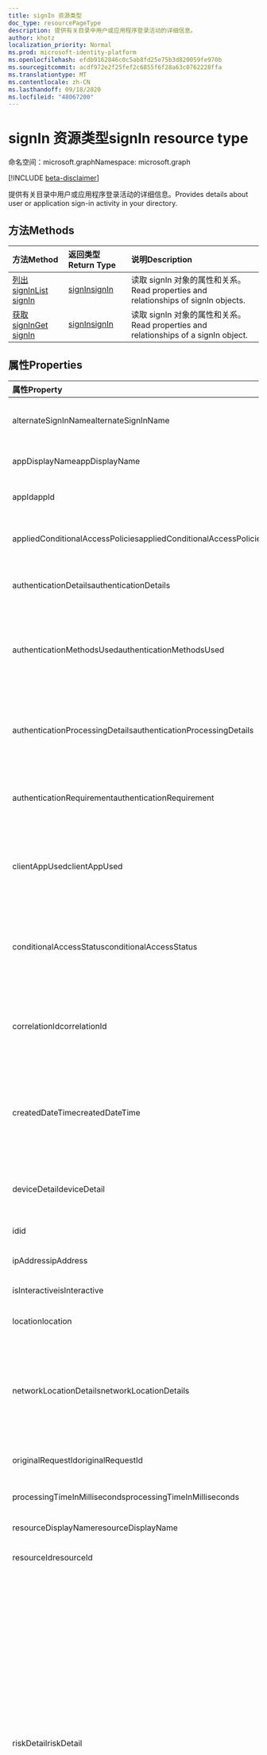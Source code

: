 ```yaml
---
title: signIn 资源类型
doc_type: resourcePageType
description: 提供有关目录中用户或应用程序登录活动的详细信息。
author: khotz
localization_priority: Normal
ms.prod: microsoft-identity-platform
ms.openlocfilehash: efdb9162846c0c5ab8fd25e75b3d820059fe970b
ms.sourcegitcommit: acdf972e2f25fef2c6855f6f28a63c0762228ffa
ms.translationtype: MT
ms.contentlocale: zh-CN
ms.lasthandoff: 09/18/2020
ms.locfileid: "48067200"
---
```

# <a name="signin-resource-type"></a><span data-ttu-id="1d377-103">signIn 资源类型</span><span class="sxs-lookup"><span data-stu-id="1d377-103">signIn resource type</span></span>

<span data-ttu-id="1d377-104">命名空间：microsoft.graph</span><span class="sxs-lookup"><span data-stu-id="1d377-104">Namespace: microsoft.graph</span></span>

[!INCLUDE [beta-disclaimer](../../includes/beta-disclaimer.md)]

<span data-ttu-id="1d377-105">提供有关目录中用户或应用程序登录活动的详细信息。</span><span class="sxs-lookup"><span data-stu-id="1d377-105">Provides details about user or application sign-in activity in your directory.</span></span> 

## <a name="methods"></a><span data-ttu-id="1d377-106">方法</span><span class="sxs-lookup"><span data-stu-id="1d377-106">Methods</span></span>

| <span data-ttu-id="1d377-107">方法</span><span class="sxs-lookup"><span data-stu-id="1d377-107">Method</span></span>           | <span data-ttu-id="1d377-108">返回类型</span><span class="sxs-lookup"><span data-stu-id="1d377-108">Return Type</span></span>    |<span data-ttu-id="1d377-109">说明</span><span class="sxs-lookup"><span data-stu-id="1d377-109">Description</span></span>|
|:---------------|:--------|:----------|
|[<span data-ttu-id="1d377-110">列出 signIn</span><span class="sxs-lookup"><span data-stu-id="1d377-110">List signIn</span></span>](../api/signin-list.md) | [<span data-ttu-id="1d377-111">signIn</span><span class="sxs-lookup"><span data-stu-id="1d377-111">signIn</span></span>](signin.md) |<span data-ttu-id="1d377-112">读取 signIn 对象的属性和关系。</span><span class="sxs-lookup"><span data-stu-id="1d377-112">Read properties and relationships of signIn objects.</span></span>|
|[<span data-ttu-id="1d377-113">获取 signIn</span><span class="sxs-lookup"><span data-stu-id="1d377-113">Get signIn</span></span>](../api/signin-get.md) | [<span data-ttu-id="1d377-114">signIn</span><span class="sxs-lookup"><span data-stu-id="1d377-114">signIn</span></span>](signin.md) |<span data-ttu-id="1d377-115">读取 signIn 对象的属性和关系。</span><span class="sxs-lookup"><span data-stu-id="1d377-115">Read properties and relationships of a signIn object.</span></span>|

## <a name="properties"></a><span data-ttu-id="1d377-116">属性</span><span class="sxs-lookup"><span data-stu-id="1d377-116">Properties</span></span>
| <span data-ttu-id="1d377-117">属性</span><span class="sxs-lookup"><span data-stu-id="1d377-117">Property</span></span>     | <span data-ttu-id="1d377-118">类型</span><span class="sxs-lookup"><span data-stu-id="1d377-118">Type</span></span>   |<span data-ttu-id="1d377-119">说明</span><span class="sxs-lookup"><span data-stu-id="1d377-119">Description</span></span>|
|:---------------|:--------|:----------|
|<span data-ttu-id="1d377-120">alternateSignInName</span><span class="sxs-lookup"><span data-stu-id="1d377-120">alternateSignInName</span></span>|<span data-ttu-id="1d377-121">String</span><span class="sxs-lookup"><span data-stu-id="1d377-121">String</span></span>|<span data-ttu-id="1d377-122">备用登录标识（无论您何时使用电话号码登录）。</span><span class="sxs-lookup"><span data-stu-id="1d377-122">The alternate sign-in identity whenever you use phone number to sign-in.</span></span>|
|<span data-ttu-id="1d377-123">appDisplayName</span><span class="sxs-lookup"><span data-stu-id="1d377-123">appDisplayName</span></span>|<span data-ttu-id="1d377-124">String</span><span class="sxs-lookup"><span data-stu-id="1d377-124">String</span></span>|<span data-ttu-id="1d377-125">Azure 门户中显示的应用程序名称。</span><span class="sxs-lookup"><span data-stu-id="1d377-125">The application name displayed in the Azure Portal.</span></span>|
|<span data-ttu-id="1d377-126">appId</span><span class="sxs-lookup"><span data-stu-id="1d377-126">appId</span></span>|<span data-ttu-id="1d377-127">String</span><span class="sxs-lookup"><span data-stu-id="1d377-127">String</span></span>|<span data-ttu-id="1d377-128">Azure Active Directory 中的应用程序标识符。</span><span class="sxs-lookup"><span data-stu-id="1d377-128">The application identifier in Azure Active Directory.</span></span>|
|<span data-ttu-id="1d377-129">appliedConditionalAccessPolicies</span><span class="sxs-lookup"><span data-stu-id="1d377-129">appliedConditionalAccessPolicies</span></span>|<span data-ttu-id="1d377-130">[conditionalAccessPolicy](conditionalaccesspolicy.md) 集合</span><span class="sxs-lookup"><span data-stu-id="1d377-130">[conditionalAccessPolicy](conditionalaccesspolicy.md) collection</span></span>|<span data-ttu-id="1d377-131">由相应的登录活动触发的条件访问策略的列表。</span><span class="sxs-lookup"><span data-stu-id="1d377-131">A list of conditional access policies that are triggered by the corresponding sign-in activity.</span></span>|
|<span data-ttu-id="1d377-132">authenticationDetails</span><span class="sxs-lookup"><span data-stu-id="1d377-132">authenticationDetails</span></span>|<span data-ttu-id="1d377-133">[authenticationDetail](authenticationdetail.md) 集合</span><span class="sxs-lookup"><span data-stu-id="1d377-133">[authenticationDetail](authenticationdetail.md) collection</span></span>|<span data-ttu-id="1d377-134">身份验证尝试的结果和身份验证方法的其他详细信息。</span><span class="sxs-lookup"><span data-stu-id="1d377-134">The result of the authentication attempt and additional details on the authentication method.</span></span>|
|<span data-ttu-id="1d377-135">authenticationMethodsUsed</span><span class="sxs-lookup"><span data-stu-id="1d377-135">authenticationMethodsUsed</span></span>|<span data-ttu-id="1d377-136">String 集合</span><span class="sxs-lookup"><span data-stu-id="1d377-136">String collection</span></span>|<span data-ttu-id="1d377-137">使用的身份验证方法。</span><span class="sxs-lookup"><span data-stu-id="1d377-137">The authentication methods used.</span></span> <span data-ttu-id="1d377-138">可能的值：、、、、、 `SMS` `Authenticator App` `App Verification code` `Password` `FIDO` `PTA` 或 `PHS` 。</span><span class="sxs-lookup"><span data-stu-id="1d377-138">Possible values: `SMS`, `Authenticator App`, `App Verification code`, `Password`, `FIDO`, `PTA`, or `PHS`.</span></span>|
|<span data-ttu-id="1d377-139">authenticationProcessingDetails</span><span class="sxs-lookup"><span data-stu-id="1d377-139">authenticationProcessingDetails</span></span>|<span data-ttu-id="1d377-140">[keyValue](keyvalue.md) 集合</span><span class="sxs-lookup"><span data-stu-id="1d377-140">[keyValue](keyvalue.md) collection</span></span>|<span data-ttu-id="1d377-141">其他身份验证处理详细信息，例如在联合身份验证时 PTA/PHS 或服务器/服务器场名称的代理名称。</span><span class="sxs-lookup"><span data-stu-id="1d377-141">Additional authentication processing details, such as the agent name in case of PTA/PHS or Server/farm name in case of federated authentication.</span></span>|
|<span data-ttu-id="1d377-142">authenticationRequirement</span><span class="sxs-lookup"><span data-stu-id="1d377-142">authenticationRequirement</span></span> | <span data-ttu-id="1d377-143">string</span><span class="sxs-lookup"><span data-stu-id="1d377-143">string</span></span> | <span data-ttu-id="1d377-144">这将在所有登录步骤中保留所需的最高级别的身份验证，以便登录成功。</span><span class="sxs-lookup"><span data-stu-id="1d377-144">This holds the highest level of authentication needed through all the sign-in steps, for sign-in to succeed.</span></span>|
|<span data-ttu-id="1d377-145">clientAppUsed</span><span class="sxs-lookup"><span data-stu-id="1d377-145">clientAppUsed</span></span>|<span data-ttu-id="1d377-146">String</span><span class="sxs-lookup"><span data-stu-id="1d377-146">String</span></span>|<span data-ttu-id="1d377-147">用于登录活动的旧客户端。</span><span class="sxs-lookup"><span data-stu-id="1d377-147">The legacy client used for sign-in activity.</span></span> <span data-ttu-id="1d377-148">例如，浏览器、Exchange Active Sync、新式客户端、IMAP、MAPI、SMTP 或 POP。</span><span class="sxs-lookup"><span data-stu-id="1d377-148">For example, Browser, Exchange Active Sync,Modern clients, IMAP, MAPI, SMTP, or POP.</span></span>|
|<span data-ttu-id="1d377-149">conditionalAccessStatus</span><span class="sxs-lookup"><span data-stu-id="1d377-149">conditionalAccessStatus</span></span>|<span data-ttu-id="1d377-150">string</span><span class="sxs-lookup"><span data-stu-id="1d377-150">string</span></span>| <span data-ttu-id="1d377-151">触发的条件访问策略的状态。</span><span class="sxs-lookup"><span data-stu-id="1d377-151">The status of the conditional access policy triggered.</span></span> <span data-ttu-id="1d377-152">可能的值： `success` 、、 `failure` `notApplied` 或 `unknownFutureValue` 。</span><span class="sxs-lookup"><span data-stu-id="1d377-152">Possible values: `success`, `failure`, `notApplied`, or `unknownFutureValue`.</span></span>|
|<span data-ttu-id="1d377-153">correlationId</span><span class="sxs-lookup"><span data-stu-id="1d377-153">correlationId</span></span>|<span data-ttu-id="1d377-154">String</span><span class="sxs-lookup"><span data-stu-id="1d377-154">String</span></span>|<span data-ttu-id="1d377-155">启动登录时从客户端发送的标识符。</span><span class="sxs-lookup"><span data-stu-id="1d377-155">The identifier that's sent from the client when sign-in is initiated.</span></span> <span data-ttu-id="1d377-156">这用于在调用支持时对相应的登录活动进行故障排除。</span><span class="sxs-lookup"><span data-stu-id="1d377-156">This is used for troubleshooting the corresponding sign-in activity when calling for support.</span></span>|
|<span data-ttu-id="1d377-157">createdDateTime</span><span class="sxs-lookup"><span data-stu-id="1d377-157">createdDateTime</span></span>|<span data-ttu-id="1d377-158">DateTimeOffset</span><span class="sxs-lookup"><span data-stu-id="1d377-158">DateTimeOffset</span></span>|<span data-ttu-id="1d377-159">启动登录的日期和时间。</span><span class="sxs-lookup"><span data-stu-id="1d377-159">The date and time the sign-in was initiated.</span></span> <span data-ttu-id="1d377-160">时间戳类型始终为 UTC 时间。</span><span class="sxs-lookup"><span data-stu-id="1d377-160">The Timestamp type is always in UTC time.</span></span> <span data-ttu-id="1d377-161">例如，2014 年 1 月 1 日午夜 UTC 如下所示：`'2014-01-01T00:00:00Z'`。</span><span class="sxs-lookup"><span data-stu-id="1d377-161">For example, midnight UTC on Jan 1, 2014 would look like this: `'2014-01-01T00:00:00Z'`.</span></span>|
|<span data-ttu-id="1d377-162">deviceDetail</span><span class="sxs-lookup"><span data-stu-id="1d377-162">deviceDetail</span></span>|[<span data-ttu-id="1d377-163">deviceDetail</span><span class="sxs-lookup"><span data-stu-id="1d377-163">deviceDetail</span></span>](devicedetail.md)|<span data-ttu-id="1d377-164">发生登录的设备信息。</span><span class="sxs-lookup"><span data-stu-id="1d377-164">The device information from where the sign-in occurred.</span></span> <span data-ttu-id="1d377-165">包括 deviceId、OS 和浏览器等信息。</span><span class="sxs-lookup"><span data-stu-id="1d377-165">Includes information such as deviceId, OS, and browser.</span></span> |
|<span data-ttu-id="1d377-166">id</span><span class="sxs-lookup"><span data-stu-id="1d377-166">id</span></span>|<span data-ttu-id="1d377-167">String</span><span class="sxs-lookup"><span data-stu-id="1d377-167">String</span></span>|<span data-ttu-id="1d377-168">表示登录活动的标识符。</span><span class="sxs-lookup"><span data-stu-id="1d377-168">The identifier representing the sign-in activity.</span></span>|
|<span data-ttu-id="1d377-169">ipAddress</span><span class="sxs-lookup"><span data-stu-id="1d377-169">ipAddress</span></span>|<span data-ttu-id="1d377-170">String</span><span class="sxs-lookup"><span data-stu-id="1d377-170">String</span></span>|<span data-ttu-id="1d377-171">发生登录的客户端的 IP 地址。</span><span class="sxs-lookup"><span data-stu-id="1d377-171">The IP address of the client from where the sign-in occurred.</span></span>|
|<span data-ttu-id="1d377-172">isInteractive</span><span class="sxs-lookup"><span data-stu-id="1d377-172">isInteractive</span></span>|<span data-ttu-id="1d377-173">Boolean</span><span class="sxs-lookup"><span data-stu-id="1d377-173">Boolean</span></span>|<span data-ttu-id="1d377-174">指示登录是否为交互式登录。</span><span class="sxs-lookup"><span data-stu-id="1d377-174">Indicates whether a sign-in is interactive or not.</span></span>|
|<span data-ttu-id="1d377-175">location</span><span class="sxs-lookup"><span data-stu-id="1d377-175">location</span></span>|[<span data-ttu-id="1d377-176">signInLocation</span><span class="sxs-lookup"><span data-stu-id="1d377-176">signInLocation</span></span>](signinlocation.md)|<span data-ttu-id="1d377-177">出现登录位置的城市、省/2 号国家/地区代码。</span><span class="sxs-lookup"><span data-stu-id="1d377-177">The city, state, and 2 letter country code from where the sign-in occurred.</span></span>|
|<span data-ttu-id="1d377-178">networkLocationDetails</span><span class="sxs-lookup"><span data-stu-id="1d377-178">networkLocationDetails</span></span>|<span data-ttu-id="1d377-179">[networkLocationDetail](networklocationdetail.md) 集合</span><span class="sxs-lookup"><span data-stu-id="1d377-179">[networkLocationDetail](networklocationdetail.md) collection</span></span>|<span data-ttu-id="1d377-180">网络位置详细信息，如 IP 地址、登录的位置、所使用的网络类型及其名称。</span><span class="sxs-lookup"><span data-stu-id="1d377-180">The network location details, such as IP address, location of the sign-in, the type of network used, and its names.</span></span> <span data-ttu-id="1d377-181">可能的值： `Named Netowrk` 、、 `Extranet` `Intranet` 或 `Trusted Network` 。</span><span class="sxs-lookup"><span data-stu-id="1d377-181">Possible values: `Named Netowrk`, `Extranet`, `Intranet`, or `Trusted Network`.</span></span>|
|<span data-ttu-id="1d377-182">originalRequestId</span><span class="sxs-lookup"><span data-stu-id="1d377-182">originalRequestId</span></span>|<span data-ttu-id="1d377-183">String</span><span class="sxs-lookup"><span data-stu-id="1d377-183">String</span></span>|<span data-ttu-id="1d377-184">身份验证序列中的第一个请求的请求标识符。</span><span class="sxs-lookup"><span data-stu-id="1d377-184">The request identifier of the first request in the authentication sequence.</span></span>|
|<span data-ttu-id="1d377-185">processingTimeInMilliseconds</span><span class="sxs-lookup"><span data-stu-id="1d377-185">processingTimeInMilliseconds</span></span>|<span data-ttu-id="1d377-186">Int</span><span class="sxs-lookup"><span data-stu-id="1d377-186">Int</span></span>|<span data-ttu-id="1d377-187">AD STS 中的请求处理时间（以毫秒为单位）。</span><span class="sxs-lookup"><span data-stu-id="1d377-187">The request processing time in milliseconds in AD STS.</span></span>|
|<span data-ttu-id="1d377-188">resourceDisplayName</span><span class="sxs-lookup"><span data-stu-id="1d377-188">resourceDisplayName</span></span>|<span data-ttu-id="1d377-189">String</span><span class="sxs-lookup"><span data-stu-id="1d377-189">String</span></span>|<span data-ttu-id="1d377-190">用户登录到的资源的名称。</span><span class="sxs-lookup"><span data-stu-id="1d377-190">The name of the resource that the user signed in to.</span></span>|
|<span data-ttu-id="1d377-191">resourceId</span><span class="sxs-lookup"><span data-stu-id="1d377-191">resourceId</span></span>|<span data-ttu-id="1d377-192">String</span><span class="sxs-lookup"><span data-stu-id="1d377-192">String</span></span>|<span data-ttu-id="1d377-193">用户登录到的资源的标识符。</span><span class="sxs-lookup"><span data-stu-id="1d377-193">The identifier of the resource that the user signed in to.</span></span>|
|<span data-ttu-id="1d377-194">riskDetail</span><span class="sxs-lookup"><span data-stu-id="1d377-194">riskDetail</span></span>|<span data-ttu-id="1d377-195">riskDetail</span><span class="sxs-lookup"><span data-stu-id="1d377-195">riskDetail</span></span>|<span data-ttu-id="1d377-196">风险用户的特定状态、登录或风险事件背后的原因。</span><span class="sxs-lookup"><span data-stu-id="1d377-196">The reason behind a specific state of a risky user, sign-in, or a risk event.</span></span> <span data-ttu-id="1d377-197">可能的值：、、、、、、、、、 `none` `adminGeneratedTemporaryPassword` `userPerformedSecuredPasswordChange` `userPerformedSecuredPasswordReset` `adminConfirmedSigninSafe` `aiConfirmedSigninSafe` `userPassedMFADrivenByRiskBasedPolicy` `adminDismissedAllRiskForUser` `adminConfirmedSigninCompromised` 或 `unknownFutureValue` 。</span><span class="sxs-lookup"><span data-stu-id="1d377-197">Possible values: `none`, `adminGeneratedTemporaryPassword`, `userPerformedSecuredPasswordChange`, `userPerformedSecuredPasswordReset`, `adminConfirmedSigninSafe`, `aiConfirmedSigninSafe`, `userPassedMFADrivenByRiskBasedPolicy`, `adminDismissedAllRiskForUser`, `adminConfirmedSigninCompromised`, or `unknownFutureValue`.</span></span> <span data-ttu-id="1d377-198">值 `none` 表示到目前为止尚未对用户或登录执行任何操作。</span><span class="sxs-lookup"><span data-stu-id="1d377-198">The value `none` means that no action has been performed on the user or sign-in so far.</span></span> <span data-ttu-id="1d377-199">**注意：** 此属性的详细信息仅适用于 Azure AD Premium P2 客户。</span><span class="sxs-lookup"><span data-stu-id="1d377-199">**Note:** Details for this property are only available for Azure AD Premium P2 customers.</span></span> <span data-ttu-id="1d377-200">返回所有其他客户 `hidden` 。</span><span class="sxs-lookup"><span data-stu-id="1d377-200">All other customers are returned `hidden`.</span></span>|
|<span data-ttu-id="1d377-201">riskEventTypes</span><span class="sxs-lookup"><span data-stu-id="1d377-201">riskEventTypes</span></span>|<span data-ttu-id="1d377-202">riskEventType 集合</span><span class="sxs-lookup"><span data-stu-id="1d377-202">riskEventType collection</span></span>|<span data-ttu-id="1d377-203">与登录相关联的风险事件类型的列表。</span><span class="sxs-lookup"><span data-stu-id="1d377-203">The list of risk event types associated with the sign-in.</span></span> <span data-ttu-id="1d377-204">可能的值：、、、、、、、、、 `unlikelyTravel` `anonymizedIPAddress` `maliciousIPAddress` `unfamiliarFeatures` `malwareInfectedIPAddress` `suspiciousIPAddress` `leakedCredentials` `investigationsThreatIntelligence`  `generic` 或 `unknownFutureValue` 。</span><span class="sxs-lookup"><span data-stu-id="1d377-204">Possible values: `unlikelyTravel`, `anonymizedIPAddress`, `maliciousIPAddress`, `unfamiliarFeatures`, `malwareInfectedIPAddress`, `suspiciousIPAddress`, `leakedCredentials`, `investigationsThreatIntelligence`,  `generic`, or `unknownFutureValue`.</span></span>|
|<span data-ttu-id="1d377-205">riskEventTypes_v2</span><span class="sxs-lookup"><span data-stu-id="1d377-205">riskEventTypes_v2</span></span>|<span data-ttu-id="1d377-206">String 集合</span><span class="sxs-lookup"><span data-stu-id="1d377-206">String collection</span></span>|<span data-ttu-id="1d377-207">与登录相关联的风险事件类型的列表。</span><span class="sxs-lookup"><span data-stu-id="1d377-207">The list of risk event types associated with the sign-in.</span></span> <span data-ttu-id="1d377-208">可能的值：、、、、、、、、、 `unlikelyTravel` `anonymizedIPAddress` `maliciousIPAddress` `unfamiliarFeatures` `malwareInfectedIPAddress` `suspiciousIPAddress` `leakedCredentials` `investigationsThreatIntelligence`  `generic` 或 `unknownFutureValue` 。</span><span class="sxs-lookup"><span data-stu-id="1d377-208">Possible values: `unlikelyTravel`, `anonymizedIPAddress`, `maliciousIPAddress`, `unfamiliarFeatures`, `malwareInfectedIPAddress`, `suspiciousIPAddress`, `leakedCredentials`, `investigationsThreatIntelligence`,  `generic`, or `unknownFutureValue`.</span></span>|
|<span data-ttu-id="1d377-209">riskLevelAggregated</span><span class="sxs-lookup"><span data-stu-id="1d377-209">riskLevelAggregated</span></span>|<span data-ttu-id="1d377-210">riskLevel</span><span class="sxs-lookup"><span data-stu-id="1d377-210">riskLevel</span></span>|<span data-ttu-id="1d377-211">聚合风险级别。</span><span class="sxs-lookup"><span data-stu-id="1d377-211">The aggregated risk level.</span></span> <span data-ttu-id="1d377-212">可能的值： `none` 、、、、 `low` `medium` `high` `hidden` 或 `unknownFutureValue` 。</span><span class="sxs-lookup"><span data-stu-id="1d377-212">Possible values: `none`, `low`, `medium`, `high`, `hidden`, or `unknownFutureValue`.</span></span> <span data-ttu-id="1d377-213">值 `hidden` 表示用户或登录未启用 Azure AD Identity Protection。</span><span class="sxs-lookup"><span data-stu-id="1d377-213">The value `hidden` means the user or sign-in was not enabled for Azure AD Identity Protection.</span></span> <span data-ttu-id="1d377-214">**注意：** 此属性的详细信息仅适用于 Azure AD Premium P2 客户。</span><span class="sxs-lookup"><span data-stu-id="1d377-214">**Note:** Details for this property are only available for Azure AD Premium P2 customers.</span></span> <span data-ttu-id="1d377-215">返回所有其他客户 `hidden` 。</span><span class="sxs-lookup"><span data-stu-id="1d377-215">All other customers are returned `hidden`.</span></span>|
|<span data-ttu-id="1d377-216">riskLevelDuringSignIn</span><span class="sxs-lookup"><span data-stu-id="1d377-216">riskLevelDuringSignIn</span></span>|<span data-ttu-id="1d377-217">riskLevel</span><span class="sxs-lookup"><span data-stu-id="1d377-217">riskLevel</span></span>|<span data-ttu-id="1d377-218">登录过程中的风险级别。</span><span class="sxs-lookup"><span data-stu-id="1d377-218">The risk level during sign-in.</span></span> <span data-ttu-id="1d377-219">可能的值： `none` 、、、、 `low` `medium` `high` `hidden` 或 `unknownFutureValue` 。</span><span class="sxs-lookup"><span data-stu-id="1d377-219">Possible values: `none`, `low`, `medium`, `high`, `hidden`, or `unknownFutureValue`.</span></span> <span data-ttu-id="1d377-220">值 `hidden` 表示用户或登录未启用 Azure AD Identity Protection。</span><span class="sxs-lookup"><span data-stu-id="1d377-220">The value `hidden` means the user or sign-in was not enabled for Azure AD Identity Protection.</span></span> <span data-ttu-id="1d377-221">**注意：** 此属性的详细信息仅适用于 Azure AD Premium P2 客户。</span><span class="sxs-lookup"><span data-stu-id="1d377-221">**Note:** Details for this property are only available for Azure AD Premium P2 customers.</span></span> <span data-ttu-id="1d377-222">返回所有其他客户 `hidden` 。</span><span class="sxs-lookup"><span data-stu-id="1d377-222">All other customers are returned `hidden`.</span></span>|
|<span data-ttu-id="1d377-223">riskState</span><span class="sxs-lookup"><span data-stu-id="1d377-223">riskState</span></span>|<span data-ttu-id="1d377-224">riskState</span><span class="sxs-lookup"><span data-stu-id="1d377-224">riskState</span></span>|<span data-ttu-id="1d377-225">有风险的用户、登录或风险事件的风险状态。</span><span class="sxs-lookup"><span data-stu-id="1d377-225">The risk state of a risky user, sign-in, or a risk event.</span></span> <span data-ttu-id="1d377-226">可能的值：、、、、、 `none` `confirmedSafe` `remediated` `dismissed` `atRisk` `confirmedCompromised` 或 `unknownFutureValue` 。</span><span class="sxs-lookup"><span data-stu-id="1d377-226">Possible values: `none`, `confirmedSafe`, `remediated`, `dismissed`, `atRisk`, `confirmedCompromised`, or `unknownFutureValue`.</span></span>|
|<span data-ttu-id="1d377-227">servicePrincipalId</span><span class="sxs-lookup"><span data-stu-id="1d377-227">servicePrincipalId</span></span>|<span data-ttu-id="1d377-228">String</span><span class="sxs-lookup"><span data-stu-id="1d377-228">String</span></span>|<span data-ttu-id="1d377-229">用于登录的应用程序标识符。</span><span class="sxs-lookup"><span data-stu-id="1d377-229">The application identifier used for sign-in.</span></span> <span data-ttu-id="1d377-230">使用应用程序登录时，将填充此字段。</span><span class="sxs-lookup"><span data-stu-id="1d377-230">This field is populated when you are signing in using an application.</span></span>|
|<span data-ttu-id="1d377-231">servicePrincipalName</span><span class="sxs-lookup"><span data-stu-id="1d377-231">servicePrincipalName</span></span>|<span data-ttu-id="1d377-232">String</span><span class="sxs-lookup"><span data-stu-id="1d377-232">String</span></span>|<span data-ttu-id="1d377-233">用于登录的应用程序名称。</span><span class="sxs-lookup"><span data-stu-id="1d377-233">The application name used for sign-in.</span></span> <span data-ttu-id="1d377-234">使用应用程序登录时，将填充此字段。</span><span class="sxs-lookup"><span data-stu-id="1d377-234">This field is populated when you are signing in using an application.</span></span>|
|<span data-ttu-id="1d377-235">status</span><span class="sxs-lookup"><span data-stu-id="1d377-235">status</span></span>|[<span data-ttu-id="1d377-236">signInStatus</span><span class="sxs-lookup"><span data-stu-id="1d377-236">signInStatus</span></span>](signinstatus.md)|<span data-ttu-id="1d377-237">登录状态。</span><span class="sxs-lookup"><span data-stu-id="1d377-237">The sign-in status.</span></span> <span data-ttu-id="1d377-238">可能的值： `Success` 或 `Failure` 。</span><span class="sxs-lookup"><span data-stu-id="1d377-238">Possible values: `Success` or `Failure`.</span></span>|
|<span data-ttu-id="1d377-239">tokenIssuerName</span><span class="sxs-lookup"><span data-stu-id="1d377-239">tokenIssuerName</span></span>|<span data-ttu-id="1d377-240">String</span><span class="sxs-lookup"><span data-stu-id="1d377-240">String</span></span>|<span data-ttu-id="1d377-241">标识提供程序的名称。</span><span class="sxs-lookup"><span data-stu-id="1d377-241">The name of the identity provider.</span></span> <span data-ttu-id="1d377-242">例如，`sts.microsoft.com`。</span><span class="sxs-lookup"><span data-stu-id="1d377-242">For example, `sts.microsoft.com`.</span></span>|
|<span data-ttu-id="1d377-243">tokenIssuerType</span><span class="sxs-lookup"><span data-stu-id="1d377-243">tokenIssuerType</span></span>|<span data-ttu-id="1d377-244">String</span><span class="sxs-lookup"><span data-stu-id="1d377-244">String</span></span>|<span data-ttu-id="1d377-245">标识提供程序的类型。</span><span class="sxs-lookup"><span data-stu-id="1d377-245">The type of identity provider.</span></span> <span data-ttu-id="1d377-246">可能的值： `AzureAD` 、 `ADFederationServices` 或 `UnknownFutureValue` 。</span><span class="sxs-lookup"><span data-stu-id="1d377-246">Possible values: `AzureAD`, `ADFederationServices`, or `UnknownFutureValue`.</span></span>|
|<span data-ttu-id="1d377-247">userAgent</span><span class="sxs-lookup"><span data-stu-id="1d377-247">userAgent</span></span>|<span data-ttu-id="1d377-248">String</span><span class="sxs-lookup"><span data-stu-id="1d377-248">String</span></span>|<span data-ttu-id="1d377-249">与登录相关的用户代理信息。</span><span class="sxs-lookup"><span data-stu-id="1d377-249">The user agent information related to sign-in.</span></span>|
|<span data-ttu-id="1d377-250">userDisplayName</span><span class="sxs-lookup"><span data-stu-id="1d377-250">userDisplayName</span></span>|<span data-ttu-id="1d377-251">String</span><span class="sxs-lookup"><span data-stu-id="1d377-251">String</span></span>|<span data-ttu-id="1d377-252">用户的显示名称。</span><span class="sxs-lookup"><span data-stu-id="1d377-252">The display name of the user.</span></span>|
|<span data-ttu-id="1d377-253">userId</span><span class="sxs-lookup"><span data-stu-id="1d377-253">userId</span></span>|<span data-ttu-id="1d377-254">String</span><span class="sxs-lookup"><span data-stu-id="1d377-254">String</span></span>|<span data-ttu-id="1d377-255">用户的标识符。</span><span class="sxs-lookup"><span data-stu-id="1d377-255">The identifier of the user.</span></span>|
|<span data-ttu-id="1d377-256">userPrincipalName</span><span class="sxs-lookup"><span data-stu-id="1d377-256">userPrincipalName</span></span>|<span data-ttu-id="1d377-257">String</span><span class="sxs-lookup"><span data-stu-id="1d377-257">String</span></span>|<span data-ttu-id="1d377-258">用户的 UPN。</span><span class="sxs-lookup"><span data-stu-id="1d377-258">The UPN of the user.</span></span>|

## <a name="relationships"></a><span data-ttu-id="1d377-259">关系</span><span class="sxs-lookup"><span data-stu-id="1d377-259">Relationships</span></span>
<span data-ttu-id="1d377-260">无</span><span class="sxs-lookup"><span data-stu-id="1d377-260">None</span></span>


## <a name="json-representation"></a><span data-ttu-id="1d377-261">JSON 表示形式</span><span class="sxs-lookup"><span data-stu-id="1d377-261">JSON representation</span></span>

<span data-ttu-id="1d377-262">下面是资源的 JSON 表示形式。</span><span class="sxs-lookup"><span data-stu-id="1d377-262">Here is a JSON representation of the resource.</span></span>

<!-- {
  "blockType": "resource",
  "optionalProperties": [

  ],
  "@odata.type": "microsoft.graph.signIn"
}-->

```json
{
  "alternateSignInName": "String",
  "appDisplayName": "String",
  "appId": "String",
  "appliedConditionalAccessPolicies": [{"@odata.type": "microsoft.graph.appliedConditionalAccessPolicy"}],
  "authenticationDetails": [{"@odata.type": "microsoft.graph.authenticationDetail"}],
  "authenticationMethodsUsed": ["String"],
  "authenticationProcessingDetails": [{"@odata.type": "microsoft.graph.keyValue"}],
  "clientAppUsed": "String",
  "conditionalAccessStatus": "string",
  "correlationId": "String",
  "createdDateTime": "String (timestamp)",
  "deviceDetail": {"@odata.type": "microsoft.graph.deviceDetail"},
  "id": "String (identifier)",
  "ipAddress": "String",
  "isInteractive": true,
  "location": {"@odata.type": "microsoft.graph.signInLocation"},
  "mfaDetail": {"@odata.type": "microsoft.graph.mfaDetail"},
  "networkLocationDetails": [{"@odata.type": "microsoft.graph.networkLocationDetail"}],
  "originalRequestId": "String",
  "processingTimeInMilliseconds": 1024,
  "resourceDisplayName": "String",
  "resourceId": "String",
  "riskDetail": "string",
  "riskEventTypes": ["string"],
  "riskEventTypes_v2": ["String"],
  "riskLevelAggregated": "string",
  "riskLevelDuringSignIn": "string",
  "riskState": "string",
  "servicePrincipalId": "String",
  "servicePrincipalName": "String",
  "status": {"@odata.type": "microsoft.graph.signInStatus"},
  "tokenIssuerName": "String",
  "tokenIssuerType": "string",
  "userAgent": "String",
  "userDisplayName": "String",
  "userId": "String",
  "userPrincipalName": "String"
}
```

<!-- uuid: 8fcb5dbc-d5aa-4681-8e31-b001d5168d79
2015-10-25 14:57:30 UTC -->
<!-- {
  "type": "#page.annotation",
  "description": "signIn resource",
  "keywords": "",
  "section": "documentation",
  "tocPath": ""
}-->


